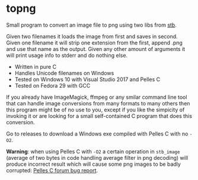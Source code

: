 # topng

Small program to convert an image file to png using two libs from [stb](https://github.com/nothings/stb).

Given two filenames it loads the image from first and saves in second. Given one filename it
will strip one extension from the first, append .png and use that name as the output. Given any
other amount of arguments it will print usage info to stderr and do nothing else.

* Written in pure C
* Handles Unicode filenames on Windows
* Tested on Windows 10 with Visual Studio 2017 and Pelles C
* Tested on Fedora 29 with GCC

If you already have ImageMagick, ffmpeg or any smilar command line tool that
can handle image conversions from many formats to many others then this program
might be of no use to you, except if you like the simpicity of invoking it or
are looking for a small self-contained C program that does this conversion.

Go to releases to download a Windows exe compiled with Pelles C with no `-O2`.

**Warning**: when using Pelles C with `-O2` a certain operation in `stb_image`
(average of two bytes in code handling average filter in png decoding) will
produce incorrect result which will cause some png images to be badly corrupted:
[Pelles C forum bug report](https://forum.pellesc.de/index.php?topic=7837.0).

